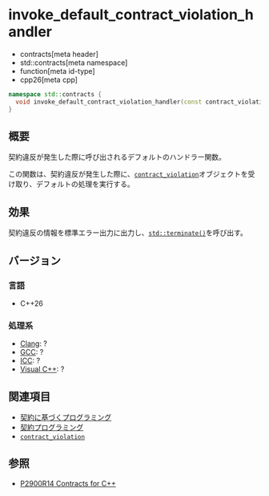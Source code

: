 # invoke_default_contract_violation_handler
* contracts[meta header]
* std::contracts[meta namespace]
* function[meta id-type]
* cpp26[meta cpp]

```cpp
namespace std::contracts {
  void invoke_default_contract_violation_handler(const contract_violation& violation);
}
```

## 概要
契約違反が発生した際に呼び出されるデフォルトのハンドラー関数。

この関数は、契約違反が発生した際に、[`contract_violation`](contract_violation.md)オブジェクトを受け取り、デフォルトの処理を実行する。

## 効果
契約違反の情報を標準エラー出力に出力し、[`std::terminate()`](/reference/exception/terminate.md)を呼び出す。

## バージョン
### 言語
- C++26

### 処理系
- [Clang](/implementation.md#clang): ?
- [GCC](/implementation.md#gcc): ?
- [ICC](/implementation.md#icc): ?
- [Visual C++](/implementation.md#visual_cpp): ?

## 関連項目
- [契約に基づくプログラミング](/lang/future/contract-based_programming.md)
- [契約プログラミング](/lang/cpp26/contracts.md)
- [`contract_violation`](contract_violation.md)

## 参照
- [P2900R14 Contracts for C++](https://open-std.org/jtc1/sc22/wg21/docs/papers/2025/p2900r14.pdf) 